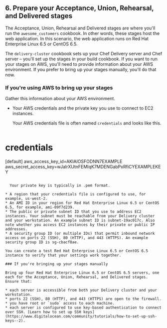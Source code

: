## 6. Prepare your Acceptance, Union, Rehearsal, and Delivered stages

The Acceptance, Union, Rehearsal and Delivered stages are where you'll run the `awesome_customers` cookbook. In other words, these stages host the web application. In this scenario, the web application runs on Red Hat Enterprise Linux 6.5 or CentOS 6.5.

The `delivery-cluster` cookbook sets up your Chef Delivery server and Chef server &ndash; you'll set up the stages in your build cookbook. If you want to run your stages on AWS, you'll need to provide information about your AWS environment. If you prefer to bring up your stages manually, you'll do that now.

### If you're using AWS to bring up your stages

Gather this information about your AWS environment.

* Your AWS credentials and the private key you use to connect to EC2 instances.

  Your AWS credentials file is often named <code class="file-path">credentials</code> and looks like this.

  ```ruby
# credentials
[default]
aws_access_key_id=AKIAIOSFODNN7EXAMPLE
aws_secret_access_key=wJalrXUtnFEMIqK7MDENGabPxRfiCYEXAMPLEKEY
```

  Your private key is typically in .pem format.

* A region that your credentials file is configured to use, for example, us-west-2.
* An AMI ID in your region for Red Hat Enterprise Linux 6.5 or CentOS 6.5, for example, ami-09f7d239.
* The public or private subnet ID that you use to address EC2 instances. Your subnet must be reachable from your Delivery cluster and your workstation. An example subnet ID is subnet-19ac017c. Also note whether you access EC2 instances by their private or public IP addresses.
* A security group ID (or multiple IDs) that permit inbound network access on ports 22 (SSH), 80 (HTTP), and 443 (HTTPS). An example security group ID is sg-cbacf8ae.

You can create a test Red Hat Enterprise Linux 6.5 or CentOS 6.5 instance to verify that your settings work together.

### If you're bringing up your stages manually

Bring up four Red Hat Enterprise Linux 6.5 or CentOS 6.5 servers, one each for the Acceptance, Union, Rehearsal, and Delivered stages. Ensure that:

* each server is accessible from both your Delivery cluster and your workstation.
* ports 22 (SSH), 80 (HTTP), and 443 (HTTPS) are open to the firewall.
* you have root or `sudo` access to each machine.
* each server is configured to use key-based authentication to connect over SSH. [Learn how to set up SSH keys](https://www.digitalocean.com/community/tutorials/how-to-set-up-ssh-keys--2).
